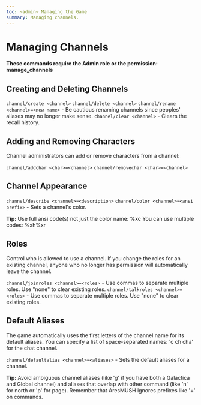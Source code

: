 ```yaml
---
toc: ~admin~ Managing the Game
summary: Managing channels.
---
```

# Managing Channels
**These commands require the Admin role or the permission: manage\_channels**

## Creating and Deleting Channels
`channel/create <channel>`
`channel/delete <channel>`
`channel/rename <channel>=<new name>` - Be cautious renaming channels since peoples' aliases may no longer make sense.
`channel/clear <channel>` - Clears the recall history.

## Adding and Removing Characters

Channel administrators can add or remove characters from a channel:

`channel/addchar <char>=<channel>`
`channel/removechar <char>=<channel>`

## Channel Appearance
`channel/describe <channel>=<description>`
`channel/color <channel>=<ansi prefix>` - Sets a channel's color.

**Tip:** Use full ansi code(s) not just the color name: \%xc  You can use multiple codes: \%xh\%xr

## Roles
Control who is allowed to use a channel. If you change the roles for an existing channel, anyone who no longer has permission will automatically leave the channel.

`channel/joinroles <channel>=<roles>` - Use commas to separate multiple roles.  Use "none" to clear existing roles.
`channel/talkroles <channel>=<roles>` - Use commas to separate multiple roles.  Use "none" to clear existing roles.

## Default Aliases
The game automatically uses the first letters of the channel name for its default aliases.  You can specify a list of space-separated names: 'c ch cha' for the chat channel.

`channel/defaultalias <channel>=<aliases>` - Sets the default aliases for a channel.

**Tip:** Avoid ambiguous channel aliases (like 'g' if you have both a Galactica and Global channel) and aliases that overlap with other command (like 'n' for north or 'p' for page).  Remember that AresMUSH ignores prefixes like '+' on commands.
